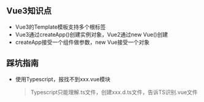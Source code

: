 ##  Vue3知识点

* Vue3的Template模板支持多个根标签      
* Vue3通过createApp()创建实例对象，Vue2通过new Vue()创建        
* createApp接受一个组件做参数，new Vue接受一个对象      

## 踩坑指南     

* 使用Typescript，报找不到xxx.vue模块               
  > Typescript只能理解.ts文件，创建xxx.d.ts文件，告诉TS识别.vue文件     

  